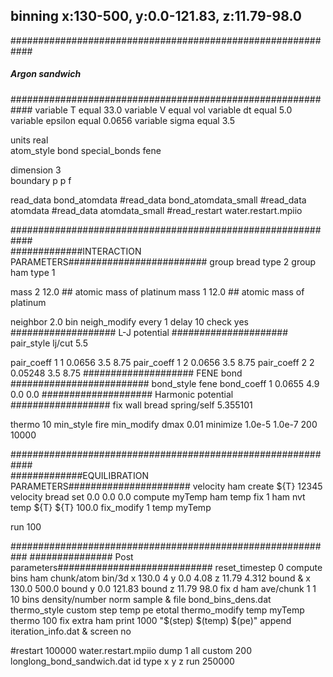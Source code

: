 ## binning x:130-500, y:0.0-121.83, z:11.79-98.0 

############################################################
#####	 	    Argon sandwich	   	   #########
############################################################
variable		T equal 33.0
variable 		V equal vol
variable 		dt equal 5.0
variable 		epsilon equal 0.0656
variable 		sigma equal 3.5

units			real	
atom_style		bond
special_bonds 		fene

dimension 		3	
boundary		p p f	

read_data 		bond_atomdata
#read_data 		bond_atomdata_small
#read_data		atomdata
#read_data         	atomdata_small
#read_restart 		water.restart.mpiio

############################################################	
#############INTERACTION PARAMETERS#########################
group                   bread     type 2
group                   ham       type 1

mass                    2       12.0  ## atomic mass of platinum
mass                    1       12.0  ## atomic mass of platinum

neighbor        	2.0 bin
neigh_modify		every 1 delay 10 check yes
################### L-J potential #####################
pair_style              lj/cut  5.5

pair_coeff              1 1  0.0656 3.5 8.75
pair_coeff              1 2  0.0656 3.5 8.75
pair_coeff              2 2  0.05248 3.5 8.75
#################### FENE bond #########################
bond_style 		fene
bond_coeff 		1 0.0655 4.9 0.0 0.0
#################### Harmonic potential ##################
fix 			wall bread spring/self 5.355101

thermo 			10
min_style 		fire
min_modify 		dmax 0.01
minimize 		1.0e-5 1.0e-7 200 10000

############################################################	
#############EQUILIBRATION PARAMETERS######################
velocity 		ham create ${T} 12345
velocity                bread set 0.0 0.0 0.0
compute 		myTemp ham temp
fix			1 ham nvt temp ${T} ${T} 100.0
fix_modify   		1 temp myTemp

run 			100

###########################################################
############### Post parameters############################
reset_timestep  	0
compute 		bins ham chunk/atom bin/3d x 130.0 4 y 0.0 4.08 z 11.79 4.312 bound &
			x 130.0 500.0 bound y 0.0 121.83 bound z 11.79 98.0
fix  			d ham ave/chunk 1 1 10 bins density/number norm sample &
			file bond_bins_dens.dat
thermo_style    	custom step temp pe etotal 
thermo_modify	        temp myTemp
thermo			100
fix            		extra ham print 1000 "$(step) $(temp) $(pe)" append iteration_info.dat &
			screen no

#restart     		100000 water.restart.mpiio
dump			1 all custom 200 longlong_bond_sandwich.dat id type x y z
run			250000


